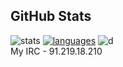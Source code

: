 ## GitHub Stats
![stats](https://github-readme-stats.vercel.app/api?username=Kolya142&count_private=true&show_icons=true&theme=white)
[![languages](https://github-readme-stats.vercel.app/api/top-langs/?username=Kolya142&layout=compact&theme=dark&langs_count=6)](https://github.com/Kolya142/github-readme-stats)
![d](https://kolya142.github.io/codesvg.svg)
\
My IRC - 91.219.18.210
